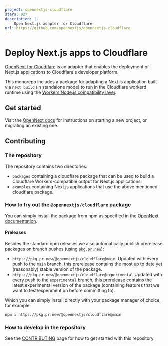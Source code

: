 ```yaml
---
project: opennextjs-cloudflare
stars: 927
description: |-
    Open Next.js adapter for Cloudflare
url: https://github.com/opennextjs/opennextjs-cloudflare
---
```


# Deploy Next.js apps to Cloudflare

[OpenNext for Cloudflare](https://opennext.js.org/cloudflare) is an adapter that enables the deployment of Next.js applications to Cloudflare's developer platform.

This monorepo includes a package for adapting a Next.js application built via `next build` (in standalone mode) to run in the Cloudflare workerd runtime using the [Workers Node.js compatibility layer](https://developers.cloudflare.com/workers/runtime-apis/nodejs/).

## Get started

Visit the [OpenNext docs](https://opennext.js.org/cloudflare/get-started) for instructions on starting a new project, or migrating an existing one.

## Contributing

### The repository

The repository contains two directories:

- `packages` containing a cloudflare package that can be used to build a Cloudflare Workers-compatible output for Next.js applications.
- `examples` containing Next.js applications that use the above mentioned cloudflare package.

### How to try out the `@opennextjs/cloudflare` package

You can simply install the package from npm as specified in the [OpenNext documentation](https://opennext.js.org/cloudflare/get-started).

#### Preleases

Besides the standard npm releases we also automatically publish prerelease packages on branch pushes (using [`pkg.pr.new`](https://github.com/stackblitz-labs/pkg.pr.new)):

- `https://pkg.pr.new/@opennextjs/cloudflare@main`:
  Updated with every push to the `main` branch, this prerelease contains the most up to date yet (reasonably) stable version of the package.
- `https://pkg.pr.new/@opennextjs/cloudflare@experimental`
  Updated with every push to the `experimental` branch, this prerelease contains the latest experimental version of the package (containing features that we want to test/experiment on before committing to).

Which you can simply install directly with your package manager of choice, for example:

```bash
npm i https://pkg.pr.new/@opennextjs/cloudflare@main
```

### How to develop in the repository

See the [CONTRIBUTING](./CONTRIBUTING.md) page for how to get started with this repository.


